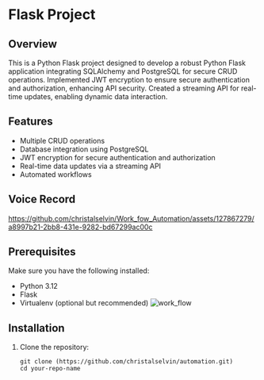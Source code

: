 # Flask Project

## Overview

This is a Python Flask project designed to develop a robust Python Flask application integrating SQLAlchemy and PostgreSQL for secure CRUD operations. Implemented JWT encryption to ensure secure authentication and authorization, enhancing API security. Created a streaming API for real-time updates, enabling dynamic data interaction.

## Features

- Multiple CRUD operations
- Database integration using PostgreSQL
- JWT encryption for secure authentication and authorization
- Real-time data updates via a streaming API
- Automated workflows
## Voice Record 


https://github.com/christalselvin/Work_fow_Automation/assets/127867279/a8997b21-2bb8-431e-9282-bd67299ac00c


## Prerequisites

Make sure you have the following installed:

- Python 3.12
- Flask
- Virtualenv (optional but recommended)
![work_flow](https://github.com/christalselvin/automation/assets/127867279/c78104b2-72d5-410f-93ae-2fe4014ea1a5)
## Installation

1. Clone the repository:
   ```HTTP
   git clone (https://github.com/christalselvin/automation.git)
   cd your-repo-name


